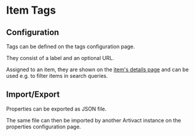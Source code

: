 # Item Tags

## Configuration

Tags can be defined on the tags configuration page.

They consist of a label and an optional URL.

Assigned to an item, they are shown on the [item's details page](/user-manual/item-management/item-details-page) and can
be
used e.g. to filter items in search queries.

## Import/Export

Properties can be exported as JSON file.

The same file can then be imported by another Artivact instance on the properties configuration page.